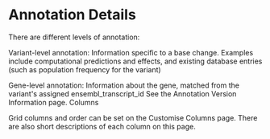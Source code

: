 # Annotation Details

There are different levels of annotation:

Variant-level annotation: Information specific to a base change. Examples include computational predictions and effects, and existing database entries (such as population frequency for the variant)

Gene-level annotation: Information about the gene, matched from the variant's assigned ensembl_transcript_id
See the Annotation Version Information page.
Columns

Grid columns and order can be set on the Customise Columns page. There are also short descriptions of each column on this page.

